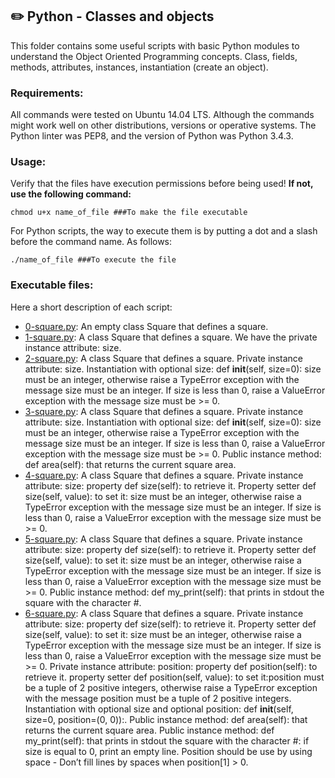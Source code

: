 ## :pencil2: Python - Classes and objects
This folder contains some useful scripts with basic Python modules to understand the Object Oriented Programming concepts. Class, fields, methods, attributes, instances, instantiation (create an object).

### Requirements:
All commands were tested on Ubuntu 14.04 LTS. Although the commands might work well on other distributions, versions or operative systems. The Python linter was PEP8, and the version of Python was Python 3.4.3. 

### Usage:
Verify that the files have execution permissions before being used! **If not, use the following command:**

    chmod u+x name_of_file ###To make the file executable

For Python scripts, the way to execute them is by putting a dot and a slash before the command name. As follows:

    ./name_of_file ###To execute the file

### Executable files:

Here a short description of each script:
+ [0-square.py](https://github.com/dmhenaopa/holbertonschool-higher_level_programming/blob/master/0x06-python-classes/0-square.py): An empty class Square that defines a square.
+ [1-square.py](https://github.com/dmhenaopa/holbertonschool-higher_level_programming/blob/master/0x06-python-classes/1-square.py): A class Square that defines a square. We have the private instance attribute: size.
+ [2-square.py](https://github.com/dmhenaopa/holbertonschool-higher_level_programming/blob/master/0x06-python-classes/2-square.py): A class Square that defines a square. Private instance attribute: size. Instantiation with optional size: def __init__(self, size=0): size must be an integer, otherwise raise a TypeError exception with the message size must be an integer. If size is less than 0, raise a ValueError exception with the message size must be >= 0.
+ [3-square.py](https://github.com/dmhenaopa/holbertonschool-higher_level_programming/blob/master/0x06-python-classes/3-square.py): A class Square that defines a square. Private instance attribute: size. Instantiation with optional size: def __init__(self, size=0): size must be an integer, otherwise raise a TypeError exception with the message size must be an integer. If size is less than 0, raise a ValueError exception with the message size must be >= 0. Public instance method: def area(self): that returns the current square area.
+ [4-square.py](https://github.com/dmhenaopa/holbertonschool-higher_level_programming/blob/master/0x06-python-classes/4-square.py): A class Square that defines a square. Private instance attribute: size: property def size(self): to retrieve it. Property setter def size(self, value): to set it: size must be an integer, otherwise raise a TypeError exception with the message size must be an integer. If size is less than 0, raise a ValueError exception with the message size must be >= 0. 
+ [5-square.py](https://github.com/dmhenaopa/holbertonschool-higher_level_programming/blob/master/0x06-python-classes/5-square.py): A class Square that defines a square. Private instance attribute: size: property def size(self): to retrieve it. Property setter def size(self, value): to set it: size must be an integer, otherwise raise a TypeError exception with the message size must be an integer. If size is less than 0, raise a ValueError exception with the message size must be >= 0. Public instance method: def my_print(self): that prints in stdout the square with the character #.
+ [6-square.py](https://github.com/dmhenaopa/holbertonschool-higher_level_programming/blob/master/0x06-python-classes/6-square.py): A class Square that defines a square. Private instance attribute: size: property def size(self): to retrieve it. Property setter def size(self, value): to set it: size must be an integer, otherwise raise a TypeError exception with the message size must be an integer. If size is less than 0, raise a ValueError exception with the message size must be >= 0. Private instance attribute: position: property def position(self): to retrieve it. property setter def position(self, value): to set it:position must be a tuple of 2 positive integers, otherwise raise a TypeError exception with the message position must be a tuple of 2 positive integers. Instantiation with optional size and optional position: def __init__(self, size=0, position=(0, 0)):. Public instance method: def area(self): that returns the current square area. Public instance method: def my_print(self): that prints in stdout the square with the character #: if size is equal to 0, print an empty line. Position should be use by using space - Don’t fill lines by spaces when position[1] > 0.
<!--stackedit_data:
eyJoaXN0b3J5IjpbLTg4Nzc0NzEzN119
-->